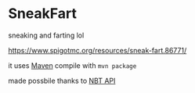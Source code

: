 # SneakFart
sneaking and farting lol

https://www.spigotmc.org/resources/sneak-fart.86771/

it uses [Maven](https://maven.apache.org/) compile with `mvn package`

made possbile thanks to [NBT API](https://www.spigotmc.org/resources/nbt-api.7939/)